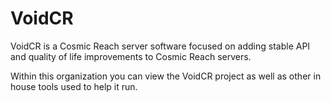 # VoidCR

VoidCR is a Cosmic Reach server software focused on adding stable API and quality of life improvements to Cosmic Reach servers.

Within this organization you can view the VoidCR project as well as other in house tools used to help it run.
